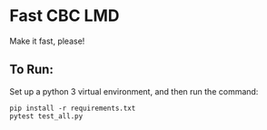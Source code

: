 # Fast CBC LMD

Make it fast, please!

## To Run:

Set up a python 3 virtual environment, and then run the command:

~~~~
pip install -r requirements.txt
pytest test_all.py
~~~~
